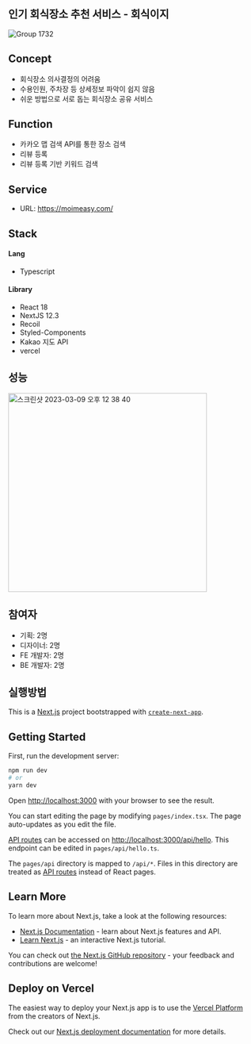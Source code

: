 ## 인기 회식장소 추천 서비스 - 회식이지

![Group 1732](https://user-images.githubusercontent.com/52316270/223913181-91a9f790-fcdd-4ffd-bfee-5c8c37c7b164.png)



## Concept

- 회식장소 의사결정의 어려움
- 수용인원, 주차장 등 상세정보 파악이 쉽지 않음
- 쉬운 방법으로 서로 돕는 회식장소 공유 서비스



## Function

- 카카오 맵 검색 API를 통한 장소 검색
- 리뷰 등록
- 리뷰 등록 기반 키워드 검색



## Service

- URL: https://moimeasy.com/



## Stack

#### Lang

- Typescript

#### Library

- React 18
- NextJS 12.3
- Recoil
- Styled-Components
- Kakao 지도 API
- vercel



## 성능

<img width="401" alt="스크린샷 2023-03-09 오후 12 38 40" src="https://user-images.githubusercontent.com/52316270/223913209-ed7936da-1117-4120-9ac5-e98c4213cff9.png">



## 참여자

- 기획: 2명
- 디자이너: 2명
- FE 개발자: 2명
- BE 개발자: 2명



## 실행방법

This is a [Next.js](https://nextjs.org/) project bootstrapped with [`create-next-app`](https://github.com/vercel/next.js/tree/canary/packages/create-next-app).

## Getting Started

First, run the development server:

```bash
npm run dev
# or
yarn dev
```

Open [http://localhost:3000](http://localhost:3000) with your browser to see the result.

You can start editing the page by modifying `pages/index.tsx`. The page auto-updates as you edit the file.

[API routes](https://nextjs.org/docs/api-routes/introduction) can be accessed on [http://localhost:3000/api/hello](http://localhost:3000/api/hello). This endpoint can be edited in `pages/api/hello.ts`.

The `pages/api` directory is mapped to `/api/*`. Files in this directory are treated as [API routes](https://nextjs.org/docs/api-routes/introduction) instead of React pages.

## Learn More

To learn more about Next.js, take a look at the following resources:

- [Next.js Documentation](https://nextjs.org/docs) - learn about Next.js features and API.
- [Learn Next.js](https://nextjs.org/learn) - an interactive Next.js tutorial.

You can check out [the Next.js GitHub repository](https://github.com/vercel/next.js/) - your feedback and contributions are welcome!

## Deploy on Vercel

The easiest way to deploy your Next.js app is to use the [Vercel Platform](https://vercel.com/new?utm_medium=default-template&filter=next.js&utm_source=create-next-app&utm_campaign=create-next-app-readme) from the creators of Next.js.

Check out our [Next.js deployment documentation](https://nextjs.org/docs/deployment) for more details.
